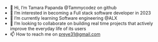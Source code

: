 - 👋 Hi, I’m Tamara Papanda @Tammycodez on github
- 👀 I’m interested in becoming a Full stack software developer in 2023 
- 🌱 I’m currently learning Software engineering @ALX 
- 💞️ I’m looking to collaborate on building real time projects that actively improve  the everyday life of its users 
- 📫 How to reach me on preye31@gmail.com

<!---
Tammycodez/Tammycodez is a ✨ special ✨ repository because its `README.md` (this file) appears on your GitHub profile.
You can click the Preview link to take a look at your changes.
--->

